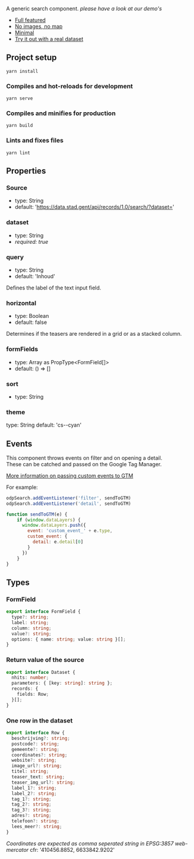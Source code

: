 A generic search component.
*please have a look at our demo's*

* [Full featured](./demo/full.html)
* [No images, no map](./demo/no-image.html)
* [Minimal](./demo/minimal.html)
* [Try it out with a real dataset](./demo/index.html)

## Project setup
```
yarn install
```

### Compiles and hot-reloads for development
```
yarn serve
```

### Compiles and minifies for production
```
yarn build
```

### Lints and fixes files
```
yarn lint
```

## Properties

### Source

* type: String
* default: 'https://data.stad.gent/api/records/1.0/search/?dataset='

### dataset

* type: String
* *required: true*

### query

* type: String
* default: 'Inhoud'

Defines the label of the text input field.

### horizontal

* type: Boolean
* default: false

Determines if the teasers are rendered in a grid or as a stacked column.

### formFields

* type: Array as PropType<FormField[]>
* default: () => []

### sort

* type: String

### theme

type: String
default: 'cs--cyan'

## Events

This component throws events on filter and on opening a detail.  
These can be catched and passed on the Google Tag Manager.

[More information on passing custom events to GTM](https://www.simoahava.com/analytics/track-interactions-in-shadow-dom-google-tag-manager/)

For example:

```js
odpSearch.addEventListener('filter', sendToGTM)
odpSearch.addEventListener('detail', sendToGTM)

function sendToGTM(e) {
    if (window.dataLayers) {
      window.dataLayers.push({
        event: 'custom_event_' + e.type,
        custom_event: {
          detail: e.detail[0]
        }
      })
    }
}
```

## Types

### FormField 

```ts
export interface FormField {
  type?: string;
  label: string;
  column: string;
  value?: string;
  options: { name: string; value: string }[];
}
```

### Return value of the source

```ts
export interface Dataset {
  nhits: number;
  parameters: { [key: string]: string };
  records: {
    fields: Row;
  }[];
}
```

### One row in the dataset

```ts
export interface Row {
  beschrijving?: string;
  postcode?: string;
  gemeente?: string;
  coordinates?: string;
  website?: string;
  image_url?: string;
  titel: string;
  teaser_text: string;
  teaser_img_url?: string;
  label_1?: string;
  label_2?: string;
  tag_1?: string;
  tag_2?: string;
  tag_3?: string;
  adres?: string;
  telefoon?: string;
  lees_meer?: string;
}
```

*Coordinates are expected as comma seperated string in  EPSG:3857 web-mercator* cfr: '410456.8852, 6633842.9202'

